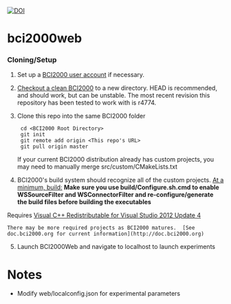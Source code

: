 [![DOI](https://zenodo.org/badge/75337424.svg)](https://zenodo.org/badge/latestdoi/75337424)

bci2000web
===================

### Cloning/Setup

1. Set up a [BCI2000 user account](http://www.bci2000.org/wiki/index.php/Creating_a_User_Account "Creating a user account") if necessary.

2. [Checkout a clean BCI2000](http://www.bci2000.org/wiki/index.php/Programming_Howto:SVN_Client_Setup "Programming Howto:SVN Client Setup") to a new directory.  HEAD is recommended, and should work, but can be unstable.  The most recent revision this repository has been tested to work with is r4774.

3. Clone this repo into the same BCI2000 folder

		cd <BCI2000 Root Directory>
		git init
		git remote add origin <This repo's URL>
		git pull origin master

	If your current BCI2000 distribution already has custom projects, you may need to manually merge src/custom/CMakeLists.txt
4. BCI2000's build system should recognize all of the custom projects.  [At a minimum, build:](http://www.bci2000.org/wiki/index.php/Programming_Howto:Building_BCI2000 "Programming HowTo:Building BCI2000") **Make sure you use build/Configure.sh.cmd to enable WSSourceFilter and WSConnectorFilter and re-configure/generate the build files before building the executables**

Requires [Visual C++ Redistributable for Visual Studio 2012 Update 4](https://www.microsoft.com/en-ca/download/details.aspx?id=30679)

    There may be more required projects as BCI2000 matures.  [See doc.bci2000.org for current information](http://doc.bci2000.org)
5. Launch BCI2000Web and navigate to localhost to launch experiments


# Notes
- Modify web/localconfig.json for experimental parameters
